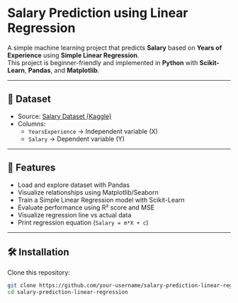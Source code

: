 # Salary Prediction using Linear Regression

A simple machine learning project that predicts **Salary** based on **Years of Experience** using **Simple Linear Regression**.  
This project is beginner-friendly and implemented in **Python** with **Scikit-Learn**, **Pandas**, and **Matplotlib**.

---

## 📌 Dataset
- Source: [Salary Dataset (Kaggle)](https://www.kaggle.com/datasets/abhishek14398/salary-dataset-simple-linear-regression)  
- Columns:
  - `YearsExperience` → Independent variable (X)  
  - `Salary` → Dependent variable (Y)  

---

## 🚀 Features
- Load and explore dataset with Pandas
- Visualize relationships using Matplotlib/Seaborn
- Train a Simple Linear Regression model with Scikit-Learn
- Evaluate performance using R² score and MSE
- Visualize regression line vs actual data
- Print regression equation (`Salary = m*X + c`)

---

## 🛠️ Installation

Clone this repository:
```bash
git clone https://github.com/your-username/salary-prediction-linear-regression.git
cd salary-prediction-linear-regression
